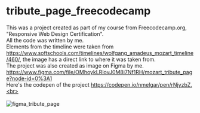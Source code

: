 # tribute_page_freecodecamp
This was a project created as part of my course from Freecodecamp.org, "Responsive Web Design Certification".<br>
All the code was written by me. <br>
Elements from the timeline were taken from https://www.softschools.com/timelines/wolfgang_amadeus_mozart_timeline/460/, 
the image has a direct link to where it was taken from. <br>
The project was also created as image on Figma by me. https://www.figma.com/file/OMhoykLRlovJ0M8i7Nf1RH/mozart_tribute_page?node-id=0%3A1  <br>
Here's the codepen of the project https://codepen.io/nmelgar/pen/rNjyzbZ.<br>
<br>
<br>
![figma_tribute_page](https://user-images.githubusercontent.com/38670052/113373369-ecc0d480-9327-11eb-9762-0c65939226e4.png)
